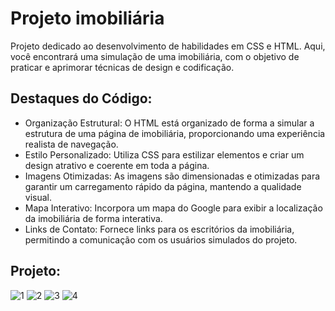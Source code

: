 # Projeto imobiliária

Projeto dedicado ao desenvolvimento de habilidades em CSS e HTML. Aqui, você encontrará uma simulação de uma imobiliária, com o objetivo de praticar e aprimorar técnicas de design e codificação.

## Destaques do Código:
- Organização Estrutural: O HTML está organizado de forma a simular a estrutura de uma página de imobiliária, proporcionando uma experiência realista de navegação.
- Estilo Personalizado: Utiliza CSS para estilizar elementos e criar um design atrativo e coerente em toda a página.
- Imagens Otimizadas: As imagens são dimensionadas e otimizadas para garantir um carregamento rápido da página, mantendo a qualidade visual.
- Mapa Interativo: Incorpora um mapa do Google para exibir a localização da imobiliária de forma interativa.
- Links de Contato: Fornece links para os escritórios da imobiliária, permitindo a comunicação com os usuários simulados do projeto.

## Projeto: 
![1](https://github.com/alands1999/Projeto-Imobiliaria/assets/150439841/a1bd1642-bbb2-4830-8792-c666692ddcc9)
![2](https://github.com/alands1999/Projeto-Imobiliaria/assets/150439841/ee444a7f-2fac-43c1-9cad-48ddc8323335)
![3](https://github.com/alands1999/Projeto-Imobiliaria/assets/150439841/c4195bd7-2e7d-4e69-aead-b67aa5270dca)
![4](https://github.com/alands1999/Projeto-Imobiliaria/assets/150439841/35e46c06-fb7b-4035-ae15-845f92e0ab11)

